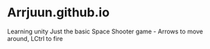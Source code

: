 # Arrjuun.github.io
Learning unity
Just the basic Space Shooter game - Arrows to move around, LCtrl to fire
